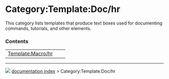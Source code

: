 # Category:Template:Doc/hr
This category lists templates that produce text boxes used for documenting commands, tutorials, and other elements.

### Contents

|     |     |     |
| --- | --- | --- |
| [Template:Macro/hr](Template_Macro/hr.md) |



---
![](images/Right_arrow.png) [documentation index](../README.md) > Category:Template:Doc/hr
